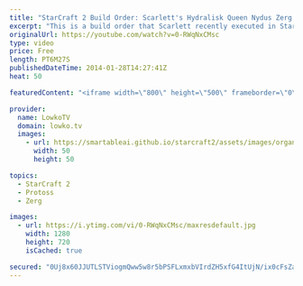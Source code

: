 ```yaml
---
title: "StarCraft 2 Build Order: Scarlett's Hydralisk Queen Nydus Zerg vs Protoss (Guide & Tutorial)"
excerpt: "This is a build order that Scarlett recently executed in StarCraft 2: Heart of the Swarm in a professional match versus Minigun. In this Zerg versus Protoss she went for Queens, Hydralisks and a Nydus Network after a very greedy early game. Let's see how she managed to do this. What Build Order did she"
originalUrl: https://youtube.com/watch?v=0-RWqNxCMsc
type: video
price: Free
length: PT6M27S
publishedDateTime: 2014-01-28T14:27:41Z
heat: 50

featuredContent: "<iframe width=\"800\" height=\"500\" frameborder=\"0\" src=\"https://www.youtube.com/embed/0-RWqNxCMsc\" allow=\"accelerometer; autoplay; encrypted-media; gyroscope; picture-in-picture\" allowfullscreen></iframe>"

provider:
  name: LowkoTV
  domain: lowko.tv
  images:
    - url: https://smartableai.github.io/starcraft2/assets/images/organizations/lowko.tv-50x50.jpg
      width: 50
      height: 50

topics:
  - StarCraft 2
  - Protoss
  - Zerg

images:
  - url: https://i.ytimg.com/vi/0-RWqNxCMsc/maxresdefault.jpg
    width: 1280
    height: 720
    isCached: true

secured: "0Uj8x60JJUTLSTViogmQww5w8r5bPSFLxmxbVIrdZH5xfG4ItUjN/ix0cFsZaUxqPhLFfdqfZ/DXWo4THZRKf32I+G8oqOaTs+sRS6RGLPT8S6oVuO6jiiuRow12kIY0WuZda1T521Y9Xi5KWTaxYb+BuYF5TzBCF8OpZfhAO/7WDjx0XJU5O5N1MMXRNkVgIkRl6oPeD9ExkgptwWHOlCev6wndfH6CuPsx0pazCNYrSX2By7YNlMcU7jZ9HAPCuQ/LUoCG3u8hUgLosDyRS12h+UUUPgT1Xe3metNgdrL85LL90zFgoLJqZ150uWF6z/53tOMWowHkLWi7s6dyVW5Vgg7Wm6fPila5JMBBa607/iVj+iMnpPeBIlK8Ww0LwCnJ81oZppyjkyVPhUqme+l1gDe+leHWAA9WIjTG12I=;QN40gsC0liXYPJE652I+iw=="
---
```


